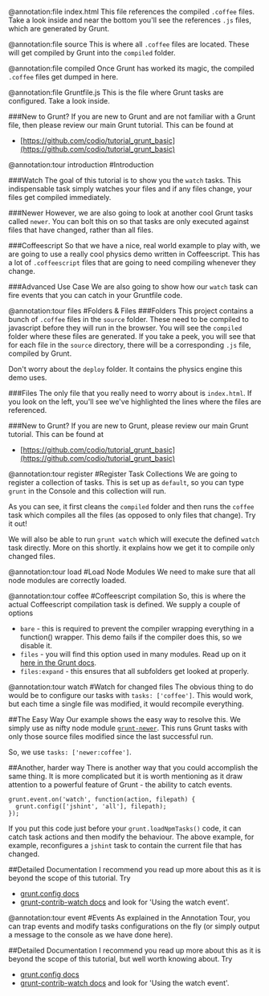 @annotation:file index.html
This file references the compiled `.coffee` files. Take a look inside and near the bottom you'll see the references `.js` files, which are generated by Grunt.

@annotation:file source
This is where all `.coffee` files are located. These will get compiled by Grunt into the `compiled` folder.

@annotation:file compiled
Once Grunt has worked its magic, the compiled `.coffee` files get dumped in here.

@annotation:file Gruntfile.js
This is the file where Grunt tasks are configured. Take a look inside.

###New to Grunt?
If you are new to Grunt and are not familiar with a Grunt file, then please review our main Grunt tutorial. This can be found at 

- [https://github.com/codio/tutorial_grunt_basic](https://github.com/codio/tutorial_grunt_basic)

@annotation:tour introduction
#Introduction

###Watch
The goal of this tutorial is to show you the `watch` tasks. This indispensable task simply watches your files and if any files change, your files get compiled immediately.

###Newer
However, we are also going to look at another cool Grunt tasks called `newer`. You can bolt this on so that tasks are only executed against files that have changed, rather than all files.

###Coffeescript
So that we have a nice, real world example to play with, we are going to use a really cool physics demo written in Coffeescript. This has a lot of `.coffeescript` files that are going to need compiling whenever they change.

###Advanced Use Case
We are also going to show how our `watch` task can fire events that you can catch in your Gruntfile code.

@annotation:tour files
#Folders & Files
###Folders
This project contains a bunch of `.coffee` files in the `source` folder. These need to be compiled to javascript before they will run in the browser. You will see the `compiled` folder where these files are generated. If you take a peek, you will see that for each file in the `source` directory, there will be a corresponding `.js` file, compiled by Grunt.

Don't worry about the `deploy` folder. It contains the physics engine this demo uses.

###Files
The only file that you really need to worry about is `index.html`. If you look on the left, you'll see we've highlighted the lines where the files are referenced.

###New to Grunt?
If you are new to Grunt, please review our main Grunt tutorial. This can be found at 

- [https://github.com/codio/tutorial_grunt_basic](https://github.com/codio/tutorial_grunt_basic)

@annotation:tour register
#Register Task Collections
We are going to register a collection of tasks. This is set up as `default`, so you can type `grunt` in the Console and this collection will run.

As you can see, it first cleans the `compiled` folder and then runs the `coffee` task which compiles all the files (as opposed to only files that change). Try it out!

We will also be able to run `grunt watch` which will execute the defined `watch` task directly. More on this shortly. it explains how we get it to compile only changed files.

@annotation:tour load
#Load Node Modules
We need to make sure that all node modules are correctly loaded.

@annotation:tour coffee
#Coffeescript compilation
So, this is where the actual Coffeescript compilation task is defined. We supply a couple of options

- `bare` - this is required to prevent the compiler wrapping everything in a function() wrapper. This demo fails if the compiler does this, so we disable it.
- `files` - you will find this option used in many modules. Read up on it [here in the Grunt docs](http://gruntjs.com/configuring-tasks#files).
- `files:expand` - this ensures that all subfolders get looked at properly.

@annotation:tour watch
#Watch for changed files
The obvious thing to do would be to configure our tasks with `tasks: ['coffee']`. This would work, but each time a single file was modified, it would recompile everything.

##The Easy Way
Our example shows the easy way to resolve this. We simply use as nifty node module [`grunt-newer`](https://npmjs.org/package/grunt-newer). This runs Grunt tasks with only those source files modified since the last successful run. 

So, we use `tasks: ['newer:coffee']`.

##Another, harder way
There is another way that you could accomplish the same thing. It is more complicated but it is worth mentioning as it draw attention to a powerful feature of Grunt - the ability to catch events.

    grunt.event.on('watch', function(action, filepath) {
      grunt.config(['jshint', 'all'], filepath);
    });

If you put this code just before your `grunt.loadNpmTasks()` code, it can catch task actions and then modify the behaviour. The above example, for example, reconfigures a `jshint` task to contain the current file that has changed.

##Detailed Documentation
I recommend you read up more about this as it is beyond the scope of this tutorial. Try

- [grunt.config docs](http://gruntjs.com/api/grunt.config#grunt.config)
- [grunt-contrib-watch docs](https://npmjs.org/package/grunt-contrib-watch) and look for 'Using the watch event'.

@annotation:tour event
#Events
As explained in the Annotation Tour, you can trap events and modify tasks configurations on the fly (or simply output a message to the console as we have done here).

##Detailed Documentation
I recommend you read up more about this as it is beyond the scope of this tutorial, but well worth knowing about. Try

- [grunt.config docs](http://gruntjs.com/api/grunt.config#grunt.config)
- [grunt-contrib-watch docs](https://npmjs.org/package/grunt-contrib-watch) and look for 'Using the watch event'.

